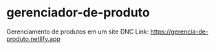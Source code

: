 # gerenciador-de-produto
Gerenciamento de produtos em um site DNC
Link: https://gerencia-de-produto.netlify.app
